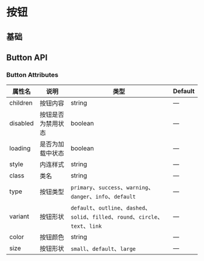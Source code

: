 # 按钮

## 基础

<demo
  :mixFiles="{
    description: 'Hello world',
    items: [
      {name: 'React', type: 'react', file: '/button/react.tsx'},
      {name: 'Vue', type: 'vue', file: '/button/vue.vue'},
      {name: 'JSON', type: 'json', file: '/button/index.json'},
    ]
  }" />

## Button API

### Button Attributes

| 属性名             | 说明               | 类型              | Default           |
| ----------------- | ----------------- | ----------------- | ----------------- |
| children | 按钮内容 | string | — |
| disabled | 按钮是否为禁用状态 | boolean | — |
| loading | 是否为加载中状态 | boolean | — |
| style | 内连样式 | string | — |
| class | 类名 | string | — |
| type  | 按钮类型 | `primary`、`success`、`warning`、`danger`、`info`、`default` | — |
| variant | 按钮形状 | `default`、`outline`、`dashed`、`solid`、`filled`、`round`、`circle`、`text`、`link` | — |
| color | 按钮颜色 | string | — |
| size | 按钮形状 | `small`、`default`、`large` | — |
